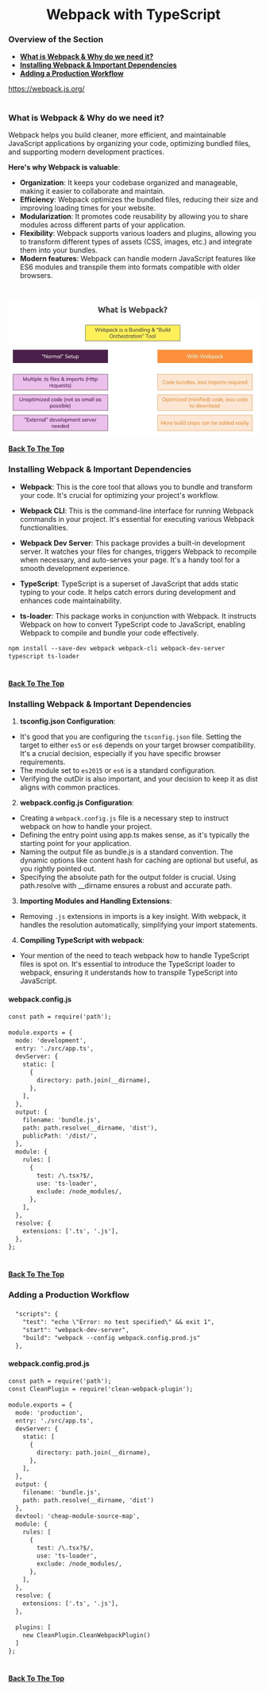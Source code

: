 <h1 align="center">Webpack with TypeScript</h1>

### Overview of the Section
* **[What is Webpack & Why do we need it?](#webpack)**
* **[Installing Webpack & Important Dependencies](#install)**
* **[Adding a Production Workflow](#production)**

https://webpack.js.org/

#
### <a name="webpack">What is Webpack & Why do we need it?</a>

Webpack helps you build cleaner, more efficient, and maintainable JavaScript applications by organizing your code, optimizing bundled files, and supporting modern development practices.

**Here's why Webpack is valuable**:

- **Organization**: It keeps your codebase organized and manageable, making it easier to collaborate and maintain.
- **Efficiency**: Webpack optimizes the bundled files, reducing their size and improving loading times for your website.
- **Modularization**: It promotes code reusability by allowing you to share modules across different parts of your application.
- **Flexibility**: Webpack supports various loaders and plugins, allowing you to transform different types of assets (CSS, images, etc.) and integrate them into your bundles.
- **Modern features**: Webpack can handle modern JavaScript features like ES6 modules and transpile them into formats compatible with older browsers.
#

![webpack](https://github.com/tsokac2/-_-_TypeScript_CheatSheet/blob/main/src/04.JPG)

**[Back To The Top](#Overview-of-the-Section)**

### <a name="install">Installing Webpack & Important Dependencies</a>

- **Webpack**: This is the core tool that allows you to bundle and transform your code. It's crucial for optimizing your project's workflow.

- **Webpack CLI**: This is the command-line interface for running Webpack commands in your project. It's essential for executing various Webpack functionalities.

- **Webpack Dev Server**: This package provides a built-in development server. It watches your files for changes, triggers Webpack to recompile when necessary, and auto-serves your page. It's a handy tool for a smooth development experience.

- **TypeScript**: TypeScript is a superset of JavaScript that adds static typing to your code. It helps catch errors during development and enhances code maintainability.

- **ts-loader**: This package works in conjunction with Webpack. It instructs Webpack on how to convert TypeScript code to JavaScript, enabling Webpack to compile and bundle your code effectively.

```
npm install --save-dev webpack webpack-cli webpack-dev-server typescript ts-loader
```
#
**[Back To The Top](#Overview-of-the-Section)**

### <a name="install">Installing Webpack & Important Dependencies</a>

1. **tsconfig.json Configuration**:
- It's good that you are configuring the ``tsconfig.json`` file. Setting the target to either ``es5`` or ``es6`` depends on your target browser compatibility. It's a crucial decision, especially if you have specific browser requirements.
- The module set to ``es2015`` or ``es6`` is a standard configuration.
- Verifying the outDir is also important, and your decision to keep it as dist aligns with common practices.

2. **webpack.config.js Configuration**:
- Creating a ``webpack.config.js`` file is a necessary step to instruct webpack on how to handle your project.
- Defining the entry point using app.ts makes sense, as it's typically the starting point for your application.
- Naming the output file as bundle.js is a standard convention. The dynamic options like content hash for caching are optional but useful, as you rightly pointed out.
- Specifying the absolute path for the output folder is crucial. Using path.resolve with __dirname ensures a robust and accurate path.

3. **Importing Modules and Handling Extensions**:
- Removing ``.js`` extensions in imports is a key insight. With webpack, it handles the resolution automatically, simplifying your import statements.

4. **Compiling TypeScript with webpack**:
- Your mention of the need to teach webpack how to handle TypeScript files is spot on. It's essential to introduce the TypeScript loader to webpack, ensuring it understands how to transpile TypeScript into JavaScript.

#### webpack.config.js
```
const path = require('path');
 
module.exports = {
  mode: 'development',
  entry: './src/app.ts',
  devServer: {
    static: [
      {
        directory: path.join(__dirname),
      },
    ],
  },
  output: {
    filename: 'bundle.js',
    path: path.resolve(__dirname, 'dist'),
    publicPath: '/dist/',
  },
  module: {
    rules: [
      {
        test: /\.tsx?$/,
        use: 'ts-loader',
        exclude: /node_modules/,
      },
    ],
  },
  resolve: {
    extensions: ['.ts', '.js'],
  },
};
```
#
**[Back To The Top](#Overview-of-the-Section)**

### <a name="production">Adding a Production Workflow</a>

####
```
  "scripts": {
    "test": "echo \"Error: no test specified\" && exit 1",
    "start": "webpack-dev-server",
    "build": "webpack --config webpack.config.prod.js"
  },
```

#### webpack.config.prod.js
```
const path = require('path');
const CleanPlugin = require('clean-webpack-plugin');
 
module.exports = {
  mode: 'production',
  entry: './src/app.ts',
  devServer: {
    static: [
      {
        directory: path.join(__dirname),
      },
    ],
  },
  output: {
    filename: 'bundle.js',
    path: path.resolve(__dirname, 'dist')
  },
  devtool: 'cheap-module-source-map',
  module: {
    rules: [
      {
        test: /\.tsx?$/,
        use: 'ts-loader',
        exclude: /node_modules/,
      },
    ],
  },
  resolve: {
    extensions: ['.ts', '.js'],
  },

  plugins: [
    new CleanPlugin.CleanWebpackPlugin()
  ]
};
```
#
**[Back To The Top](#Overview-of-the-Section)**